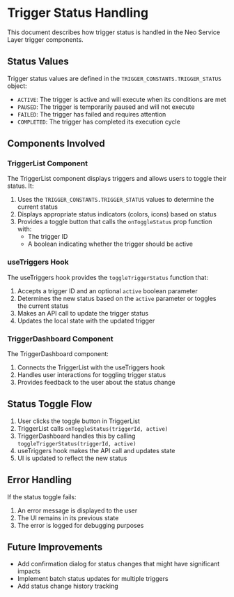 # Trigger Status Handling

This document describes how trigger status is handled in the Neo Service Layer trigger components.

## Status Values

Trigger status values are defined in the `TRIGGER_CONSTANTS.TRIGGER_STATUS` object:

- `ACTIVE`: The trigger is active and will execute when its conditions are met
- `PAUSED`: The trigger is temporarily paused and will not execute
- `FAILED`: The trigger has failed and requires attention
- `COMPLETED`: The trigger has completed its execution cycle

## Components Involved

### TriggerList Component

The TriggerList component displays triggers and allows users to toggle their status. It:

1. Uses the `TRIGGER_CONSTANTS.TRIGGER_STATUS` values to determine the current status
2. Displays appropriate status indicators (colors, icons) based on status
3. Provides a toggle button that calls the `onToggleStatus` prop function with:
   - The trigger ID
   - A boolean indicating whether the trigger should be active

### useTriggers Hook

The useTriggers hook provides the `toggleTriggerStatus` function that:

1. Accepts a trigger ID and an optional `active` boolean parameter
2. Determines the new status based on the `active` parameter or toggles the current status
3. Makes an API call to update the trigger status
4. Updates the local state with the updated trigger

### TriggerDashboard Component

The TriggerDashboard component:

1. Connects the TriggerList with the useTriggers hook
2. Handles user interactions for toggling trigger status
3. Provides feedback to the user about the status change

## Status Toggle Flow

1. User clicks the toggle button in TriggerList
2. TriggerList calls `onToggleStatus(triggerId, active)`
3. TriggerDashboard handles this by calling `toggleTriggerStatus(triggerId, active)`
4. useTriggers hook makes the API call and updates state
5. UI is updated to reflect the new status

## Error Handling

If the status toggle fails:
1. An error message is displayed to the user
2. The UI remains in its previous state
3. The error is logged for debugging purposes

## Future Improvements

- Add confirmation dialog for status changes that might have significant impacts
- Implement batch status updates for multiple triggers
- Add status change history tracking
